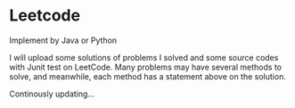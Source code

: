 # Leetcode

Implement by Java or Python

I will upload some solutions of problems I solved and some source codes with Junit test on LeetCode. Many problems may have several methods to solve, and meanwhile, each method has a statement above on the solution. 

Continously updating...
